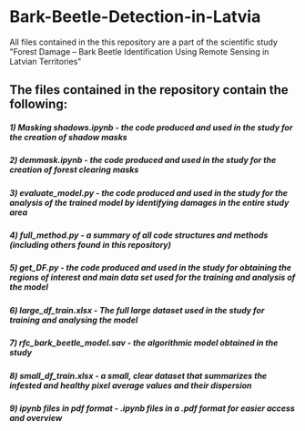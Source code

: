 # Bark-Beetle-Detection-in-Latvia

All files contained in the this repository are a part of the scientific study "Forest Damage – Bark Beetle Identification Using Remote Sensing in Latvian Territories"
## The files contained in the repository contain the following:
##### 1) Masking shadows.ipynb - the code produced and used in the study for the creation of shadow masks
##### 2) demmask.ipynb - the code produced and used in the study for the creation of forest clearing masks
##### 3) evaluate_model.py - the code produced and used in the study for the analysis of the trained model by identifying damages in the entire study area
##### 4) full_method.py - a summary of all code structures and methods (including others found in this repository)
##### 5) get_DF.py - the code produced and used in the study for obtaining the regions of interest and main data set used for the training and analysis of the model
##### 6) large_df_train.xlsx - The full large dataset used in the study for training and analysing the model
##### 7) rfc_bark_beetle_model.sav - the algorithmic model obtained in the study
##### 8) small_df_train.xlsx - a small, clear dataset that summarizes the infested and healthy pixel average values and their dispersion
##### 9) ipynb files in pdf format - .ipynb files in a .pdf format for easier access and overview
